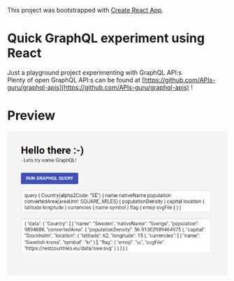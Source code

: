 This project was bootstrapped with [Create React App](https://github.com/facebook/create-react-app).

# Quick GraphQL experiment using React
Just a playground project experimenting with GraphQL API:s  
Plenty of open GraphQL API:s can be found at [https://github.com/APIs-guru/graphql-apis](https://github.com/APIs-guru/graphql-apis) !

# Preview 
![alt text](readme_img/preview.PNG "Project preview")